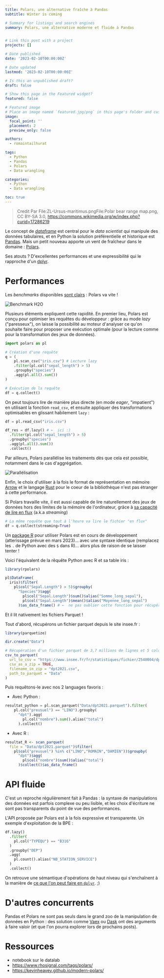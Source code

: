 ```yaml
---
title: Polars, une alternative fraîche à Pandas
subtitle: Winter is coming

# Summary for listings and search engines
summary: Polars, une alternative moderne et fluide à Pandas


# Link this post with a project
projects: []

# Date published
date: '2023-02-10T00:00:00Z'

# Date updated
lastmod: '2023-02-10T00:00:00Z'

# Is this an unpublished draft?
draft: false

# Show this page in the Featured widget?
featured: false

# Featured image
# Place an image named `featured.jpg/png` in this page's folder and customize its options here.
image:
  focal_point: ''
  placement: 2
  preview_only: false

authors:
  - romaintailhurat

tags:
  - Python
  - Pandas
  - Polars
  - Data wrangling

categories:
  - Python
  - Data wrangling

toc: true
---
```


> Credit Par File:ZL-Ursus-maritimus.pngFile:Polar bear range map.png, CC BY-SA 3.0, https://commons.wikimedia.org/w/index.php?curid=17286219

Le concept de [_dataframe_](https://www.databricks.com/glossary/what-are-dataframes) est central pour le _data scientist_ qui manipule des données tabulaires, et en Python la solution préférentielle et historique est [Pandas](https://pandas.pydata.org/). Mais un petit nouveau apporte un vent de fraîcheur dans le domaine : [Polars](https://www.pola.rs/).

Ses atouts ? D'excellentes performances et une expressibilité qui le rapproche d'un [dplyr](https://dplyr.tidyverse.org/).

# Performances

Les _benchmarks_ disponibles [sont clairs](https://h2oai.github.io/db-benchmark/) : Polars va vite !

![Benchmark H2O](polars-benchmark-short.png)

Plusieurs éléments expliquent cette rapidité. En premier lieu, Polars est conçu pour optimiser les requêtes du développeur : grâce au mode _lazy_ ("paresseux"), on laisse la possibilité au moteur d'analyser ce qu'on souhaite faire pour proposer une exécution optimale (pour la lecture comme pour la transformation des jeux de données).

```python
import polars as pl

# Création d'une requête
q = (
    pl.scan_csv("iris.csv") # Lecture lazy
    .filter(pl.col("sepal_length") > 5)
    .groupby("species")
    .agg(pl.all().sum())
)

# Exécution de la requête
df = q.collect()
```

On peut toujours lire de manière plus directe (en mode _eager_, "impatient") en utilisant la fonction `read_csv`, et ensuite appliquer des transformations optimisables en glissant habilement `lazy` :

```python
df = pl.read_csv("iris.csv")

df_res = df.lazy() # ←  ici :)
  .filter(pl.col("sepal_length") > 5)
  .groupby("species")
  .agg(pl.all().sum())
  .collect()
```

Par ailleurs, Polars parallélise les traitements dès que cela est possible, notamment dans le cas d'aggrégation.

![Parallélisation](polars-split-parallel-apply-combine.svg)

Enfin, le choix d'utiliser à la fois le format de représentation en mémoire [Arrow](https://arrow.apache.org/) et le langage [Rust](https://www.rust-lang.org/fr) pour le coeur de la bibliothèque n'est pas étranger à cette performance.

Si Polars travaille vite, il est aussi capable de lire naturellement des jeux de données hors des limites de la mémoire de l'ordinateur, grâce à [sa capacité de lire en flux](https://www.youtube.com/watch?v=3-C0Afs5TXQ) (a.k.a _streaming_)

```python
# La même requête que tout à l'heure va lire le fichier "en flux"
df = q.collect(streaming=True)
```

Un [package R](https://rpolars.github.io/) pour utiliser Polars est en cours de développement (atterissage prévue en mars 2023)... avec une syntaxe identique (remplacez les `.` de Python avec des `$` dans R)... alors plus de raison de se laisser tenter !  

Voici l'équivalent de la rêquête Python avec R et sa table iris :  

```r
library(rpolars)

pl$DataFrame(
  iris)$filter(
    pl$col("Sepal.Length") > 5)$groupby(
      "Species")$agg(
        pl$col("Sepal.Length")$sum()$alias("Somme_long_sepal"),
        pl$col("Sepal.Length")$mean()$alias("Moyenne_long_sepal")
      )$as_data_frame() # ←  ne pas oublier cette fonction pour récupérer un R data.frame
```
  
Et il lit nativement les fichiers Parquet !  

Tout d'abord, récupérons un fichier parquet depuis le site insee.fr :  

```r
library(parquetize)

dir.create("Data")

# Récupération d'un fichier parquet de 3,7 millions de lignes et 5 colonnes
csv_to_parquet(
  url_to_csv = "https://www.insee.fr/fr/statistiques/fichier/2540004/dpt2021_csv.zip",
  csv_as_a_zip = TRUE,
  filename_in_zip = "dpt2021.csv",
  path_to_parquet = "Data"
)
```

Puis requêtons-le avec nos 2 languages favoris :  

- Avec Python :  

```python
resultat_python = pl.scan_parquet("Data/dpt2021.parquet").filter(
    pl.col("preusuel") == "LINO").groupby(
      "dpt").agg(
        pl.col("nombre").sum().alias("total")
      ).collect()
```

- Avec R :  

```r
resultat_R <- scan_parquet(
  file = "Data/dpt2021.parquet")$filter(
    pl$col("preusuel") %in% c("LINO","ROMAIN","DAMIEN"))$groupby(
      "dpt")$agg(
        pl$col("nombre")$sum()$alias("total")
      )$collect()$as_data_frame() 
```


# API fluide

C'est un reproche régulièrement fait à Pandas : la syntaxe de manipulations des données est parfois complexe ou peu lisible, et les choix d'écriture ne sont pas transparents du point de vue des performances.

L'API proposée par Polars est à la fois expressive et transparente. Un exemple d'exploitation de la BPE :

```python
df.lazy()
  .filter(
    pl.col("TYPEQU") == "B316"
  )
  .groupby("DEP")
  .agg(
    pl.count().alias("NB_STATION_SERVICE")
  )
  .collect()
```

On retrouve une sémantique d'opérations de haut niveau qui s'enchaînent à la manière de [ce que l'on peut faire en `dplyr`](https://www.book.utilitr.org/03_fiches_thematiques/fiche_tidyverse#comment-utiliser-lop%C3%A9rateur-pipe-avec-le-tidyverse). ;)

# D'autres concurrents

Pandas et Polars ne sont pas seuls dans le grand zoo de la manipulation de données en Python : des solution comme [Vaex](https://github.com/vaexio/vaex) ou [Dask](https://github.com/dask/dask) ont des arguments à faire valoir (et que l'on pourra explorer lors de prochains posts).

# Ressources

- notebook sur le datalab
- https://www.rhosignal.com/tags/polars/
- https://kevinheavey.github.io/modern-polars/